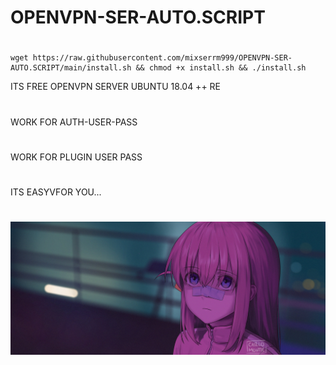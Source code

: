# OPENVPN-SER-AUTO.SCRIPT
#
``` hello
wget https://raw.githubusercontent.com/mixserrm999/OPENVPN-SER-AUTO.SCRIPT/main/install.sh && chmod +x install.sh && ./install.sh
```
ITS FREE OPENVPN SERVER UBUNTU 18.04 ++ RE
#
WORK FOR AUTH-USER-PASS
#
WORK FOR PLUGIN USER PASS
#
ITS EASYVFOR YOU...
#
![](https://github.com/mixserrm999/OPENVPN-SER-AUTO.SCRIPT/blob/main/delect/1293442.jpg)

